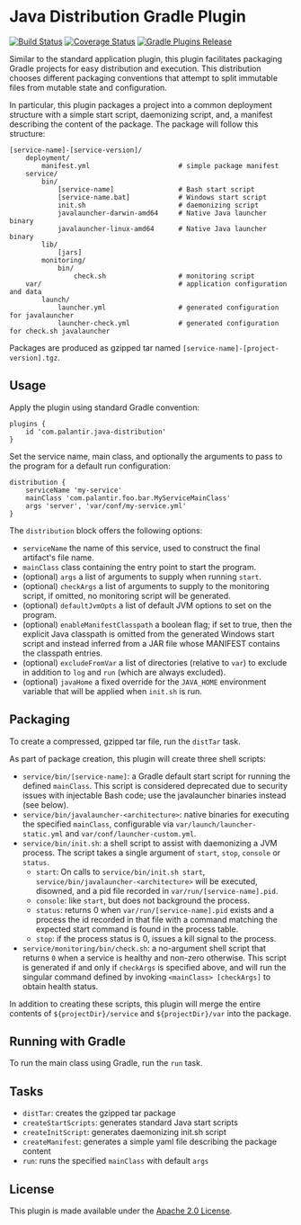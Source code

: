 Java Distribution Gradle Plugin
================================
[![Build Status](https://circleci.com/gh/palantir/gradle-java-distribution.svg?style=shield)](https://circleci.com/gh/palantir/gradle-java-distribution)
[![Coverage Status](https://coveralls.io/repos/github/palantir/gradle-java-distribution/badge.svg?branch=develop)](https://coveralls.io/github/palantir/gradle-java-distribution?branch=develop)
[![Gradle Plugins Release](https://api.bintray.com/packages/palantir/releases/gradle-java-distribution/images/download.svg)](https://plugins.gradle.org/plugin/com.palantir.java-distribution)

Similar to the standard application plugin, this plugin facilitates packaging
Gradle projects for easy distribution and execution. This distribution chooses
different packaging conventions that attempt to split immutable files from
mutable state and configuration.

In particular, this plugin packages a project into a common deployment structure
with a simple start script, daemonizing script, and, a manifest describing the
content of the package. The package will follow this structure:

    [service-name]-[service-version]/
        deployment/
            manifest.yml                      # simple package manifest
        service/
            bin/
                [service-name]                # Bash start script
                [service-name.bat]            # Windows start script
                init.sh                       # daemonizing script
                javalauncher-darwin-amd64     # Native Java launcher binary
                javalauncher-linux-amd64      # Native Java launcher binary
            lib/
                [jars]
            monitoring/
                bin/ 
                    check.sh                  # monitoring script
        var/                                  # application configuration and data
            launch/
                launcher.yml                  # generated configuration for javalauncher
                launcher-check.yml            # generated configuration for check.sh javalauncher

Packages are produced as gzipped tar named `[service-name]-[project-version].tgz`.

Usage
-----
Apply the plugin using standard Gradle convention:

    plugins {
        id 'com.palantir.java-distribution'
    }

Set the service name, main class, and optionally the arguments to pass to the
program for a default run configuration:

    distribution {
        serviceName 'my-service'
        mainClass 'com.palantir.foo.bar.MyServiceMainClass'
        args 'server', 'var/conf/my-service.yml'
    }

The `distribution` block offers the following options:

 * `serviceName` the name of this service, used to construct the final artifact's file name.
 * `mainClass` class containing the entry point to start the program.
 * (optional) `args` a list of arguments to supply when running `start`.
 * (optional) `checkArgs` a list of arguments to supply to the monitoring script, if omitted,
   no monitoring script will be generated.
 * (optional) `defaultJvmOpts` a list of default JVM options to set on the program.
 * (optional) `enableManifestClasspath` a boolean flag; if set to true, then the explicit Java
   classpath is omitted from the generated Windows start script and instead inferred
   from a JAR file whose MANIFEST contains the classpath entries.
 * (optional) `excludeFromVar` a list of directories (relative to `var`) to exclude in addition to
   `log` and `run` (which are always excluded).
 * (optional) `javaHome` a fixed override for the `JAVA_HOME` environment variable that will
   be applied when `init.sh` is run.


Packaging
---------
To create a compressed, gzipped tar file, run the `distTar` task.

As part of package creation, this plugin will create three shell scripts:

 * `service/bin/[service-name]`: a Gradle default start script for running
   the defined `mainClass`. This script is considered deprecated due to security issues with
   injectable Bash code; use the javalauncher binaries instead (see below).
 * `service/bin/javalauncher-<architecture>`: native binaries for executing the specified `mainClass`,
   configurable via `var/launch/launcher-static.yml` and `var/conf/launcher-custom.yml`.
 * `service/bin/init.sh`: a shell script to assist with daemonizing a JVM
   process. The script takes a single argument of `start`, `stop`, `console` or `status`.
   - `start`: On calls to `service/bin/init.sh start`,
     `service/bin/javalauncher-<architecture>` will be executed, disowned, and a pid file
     recorded in `var/run/[service-name].pid`.
   - `console`: like `start`, but does not background the process.
   - `status`: returns 0 when `var/run/[service-name].pid` exists and a
     process the id recorded in that file with a command matching the expected
     start command is found in the process table.
   - `stop`: if the process status is 0, issues a kill signal to the process.
 * `service/monitoring/bin/check.sh`: a no-argument shell script that returns `0` when
   a service is healthy and non-zero otherwise. This script is generated if and only if
   `checkArgs` is specified above, and will run the singular command defined by invoking
   `<mainClass> [checkArgs]` to obtain health status.


In addition to creating these scripts, this plugin will merge the entire
contents of `${projectDir}/service` and `${projectDir}/var` into the package.

Running with Gradle
-------------------
To run the main class using Gradle, run the `run` task.

Tasks
-----
 * `distTar`: creates the gzipped tar package
 * `createStartScripts`: generates standard Java start scripts
 * `createInitScript`: generates daemonizing init.sh script
 * `createManifest`: generates a simple yaml file describing the package content
 * `run`: runs the specified `mainClass` with default `args`

License
-------
This plugin is made available under the [Apache 2.0 License](http://www.apache.org/licenses/LICENSE-2.0).
